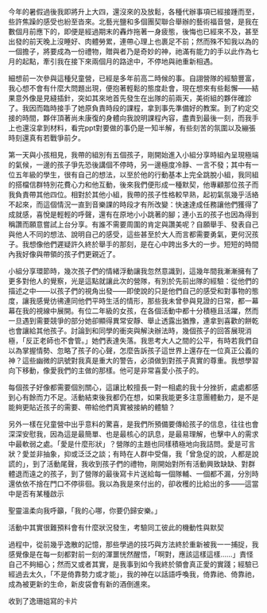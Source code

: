 今年的暑假過後我即將升上大四，還沒來的及放鬆，各種代辦事項已經接踵而至，些許焦躁的感受也紛至沓來。北藝光鹽和多個團契聯合舉辦的藝術福音營，是我在數個月前應下的，即便是經過期末的轟炸拖著一身疲態，後悔也已經來不及，甚至出發的前天晚上沒睡好、肉體勞累，連帶心理上也裹足不前；然而殊不知我以為的一個擔子，將要成為一份禮物，贈與者乃是奇妙的神，祂滿有能力的手以此作為七月的起點，牽引我在接下來兩個月的路途中，不停地與祂重新相遇。

細想前一次參與這種兒童營，已經是多年前高二時候的事。自詡營隊的經驗豐富，我心想不會有什麼大問題出現，便抱著輕鬆的態度赴會，現在想來有些鬆懈——結果意外像是見縫插針，突如其來地首先發生在出隊的前兩天，美術組的夥伴確診了。我因而臨時接手了她原負責時段的課程，拿到事先準備好的教案。到了約定交接的時間，夥伴頂著尚未康復的身體向我說明課程內容，盡責到最後一刻，而我手上也還沒拿到材料，看完ppt對要做的事仍是一知半解，有些刻苦的氛圍以及繃張時刻還真有若戰爭前夕。

第一天與小孩相見，我帶的組別有五個孩子，剛開始進入小組分享時組內呈現極端的氣候，一邊的孩子爭先恐後講個不停時，另一邊極度冷靜、一言不發；其中有一位五年級的學生，很有自己的想法，以至於他的行動基本上完全跳脫小組，我同組的搭檔信群特別花費心力和他互動，後來我們便形成一種默契，他專顧那位孩子而我負責帶其他四位。相對於其他小組，我帶的孩子性格較早熟，起初氣氛幾乎活絡不起來，而這個情況一直到音樂課的時段才有所改變：快速達成任務讓他們獲得了成就感，喜悅是輕輕的呼聲，還有在原地小小跳著的腳；連小五的孩子也因為得到稱讚而願意嘗試上台分享。有誰不需要周圍的肯定與讚美呢？自願舉手、發表自己與他人不同的想法、說明自己的感受，這些甚至於大人而言都需要勇氣，更何況孩子。我想像他們遲疑許久終於舉手的那刻，是在心中跨出多大的一步。短短的時間內我好像與帶領的孩子們更親近了。

小組分享環節時，幾次孩子們的情緒浮動讓我忽然意識到，這幾年間我漸漸擁有了更多對他人的覺察，光是這點就讓此次的營隊，有別於先前出隊的經驗：從他們的描述之中——以孩子們的視角出發——即使說的只是他們自己的感受和對事物的態度，讓我感覺彷彿連同他們平時生活的情形，那些我未曾參與見證的日常，都一幕幕在我的視線中展開。有位二年級的女孩，在各個活動中都十分積極且活躍，然而一旦遇到需要競爭的部分她卻顯得異常安靜、舉止透露出猶豫，連拿到喜歡的餅乾也會讓給其他孩子。討論到和同學的衝突與解決辦法時，幾個孩子的回答展現消極，「反正老師也不會管。」她們表達失落。我思考大人之間的公平，有時若我們自以為掌握情勢、忽略了孩子的心聲，怎麼告訴孩子這世界上還存在一位真正公義的神？這些幽微的訊號對我真是重大的警告，必須做到對孩子真實的尊重。我想學習向下移動，像愛我們的主做的那樣。他可是非常喜愛小孩子的。

每個孩子好像都需要個別關心，這讓比較擅長一對一相處的我十分挫折，處處都感到心有餘而力不足。活動結束後我都仍在想，如果我能更多注意團體動力，是不是能夠更貼近孩子的需要、帶給他們真實被接納的體驗？

另外一樣在兒童營中出乎意料的驚喜，是我們所預備要傳給孩子的信息，往往也會深深安慰我，因為這是最簡單、也是最核心的訊息，是最易理解，也擊中人的需求中最軟弱之處。「愛是什麼形狀」？營隊的主題也同樣積極地向我詰問。愛是可言狀？愛並非抽象，抑或泛泛之談；有時在人群中受傷，我「曾急促的說，人都是說謊的」，到了活動尾聲，我收到孩子們的禮物，剛開始對所有活動興致缺缺、對群體退而遠之的孩子，到了營隊的最後寫卡片送給每一個隊輔、一個都不漏，分別時還依依不捨在門口不停徘徊。我以為我是來付出的，卻收穫的比給出的多——這當中是否有某種啟示

聖靈溫柔向我呼籲，「我的心哪，你要仍歸安樂。」

活動中其實很難預料會有什麼狀況發生，考驗同工彼此的機動性與默契

過程中，從前幾乎逸散的記憶，那些學過的技巧與方法終於重新被我一一捕捉，我感覺像是在每一刻都對前一刻的渾噩恍然醒悟，「啊對，應該這樣這樣......」責怪自己不夠細心；然而又或者其實，是我事到如今我終於領會真正愛的實踐；經驗已經過去太久，「不是倚靠勢力或才能」，我的神在以話語呼喚我，倚靠祂、倚靠祂，成為被更新的生命，新皮袋會有新的酒倒進來。

收到了逸珊姐寫的卡片